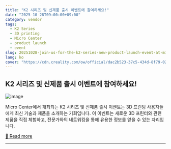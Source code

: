 ```yaml
---
title: "K2 시리즈 및 신제품 출시 이벤트에 참여하세요!"
date: "2025-10-28T09:00:00+09:00"
category: vendor
tags:
  - K2 Series
  - 3D printing
  - Micro Center
  - product launch
  - event
slug: 20251028-join-us-for-the-k2-series-new-product-launch-event-at-micro-center
lang: ko
cover: "https://cdn.creality.com/ow/official/dac2b523-37c5-434d-8f79-02513b45f9c6.png"
---
```


## K2 시리즈 및 신제품 출시 이벤트에 참여하세요!
![image](https://cdn.creality.com/ow/official/dac2b523-37c5-434d-8f79-02513b45f9c6.png)

Micro Center에서 개최되는 K2 시리즈 및 신제품 출시 이벤트는 3D 프린팅 사용자들에게 최신 기술과 제품을 소개하는 기회입니다. 이 이벤트는 새로운 3D 프린터와 관련 제품을 직접 체험하고, 전문가와의 네트워킹을 통해 유용한 정보를 얻을 수 있는 자리입니다.

[🔗 Read more](https://www.creality.com/blog/k2-series-new-product-launch-event)

---